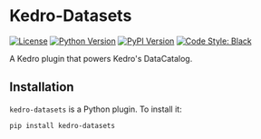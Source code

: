 # Kedro-Datasets

[![License](https://img.shields.io/badge/license-Apache%202.0-blue.svg)](https://opensource.org/licenses/Apache-2.0)
[![Python Version](https://img.shields.io/badge/python-3.7%20%7C%203.8%20%7C%203.9%20%7C%203.10-blue.svg)](https://pypi.org/project/kedro-datasets/)
[![PyPI Version](https://badge.fury.io/py/kedro-datasets.svg)](https://pypi.org/project/kedro-datasets/)
[![Code Style: Black](https://img.shields.io/badge/code%20style-black-black.svg)](https://github.com/ambv/black)

A Kedro plugin that powers Kedro's DataCatalog.

## Installation

`kedro-datasets` is a Python plugin. To install it:

```bash
pip install kedro-datasets
```
